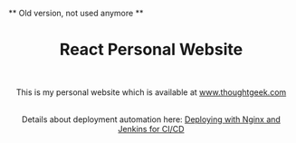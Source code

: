 ** Old version, not used anymore **
<h1 style="text-align: center;"><strong>React Personal Website</strong></h1>
<p>&nbsp;</p>
<p style="text-align: center;">This is my personal website which is available at <a href="http://www.thoughtgeek.com">www.thoughtgeek.com</a></p>
<p style="text-align: center;"><br /> Details about deployment automation here: <a href="https://medium.com/@ssbannerjee/deploying-your-reactjs-app-on-your-domain-using-nginx-and-setting-up-jenkins-for-continuous-288e8d1bf90">Deploying with Nginx and Jenkins for CI/CD</a></p>
